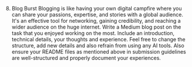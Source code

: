 8. Blog Burst
Blogging is like having your own digital campfire where you can share your passions, expertise, and stories with a global audience. It's an effective tool for networking, gaining credibility, and reaching a wider audience on the huge internet. Write a Medium blog post on the task that you enjoyed working on the most. Include an introduction, technical details, your thoughts and experience. Feel free to change the structure, add new details and also refrain from using any AI tools.
Also ensure your README files as mentioned above in submission guidelines are well-structured and properly document your experiences.
